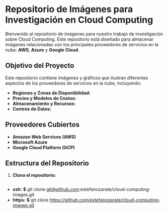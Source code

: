 # Repositorio de Imágenes para Investigación en Cloud Computing

Bienvenido al repositorio de imágenes para nuestro trabajo de investigación sobre Cloud Computing. Este repositorio está diseñado para almacenar imágenes relacionadas con los principales proveedores de servicios en la nube: **AWS**, **Azure** y **Google Cloud**.

## Objetivo del Proyecto

Este repositorio contiene imágenes y gráficos que ilustran diferentes aspectos de los proveedores de servicios en la nube, incluyendo:

- **Regiones y Zonas de Disponibilidad:** 
- **Precios y Modelos de Costos:** 
- **Almacenamiento y Recursos:** 
- **Centros de Datos:** 

## Proveedores Cubiertos

- **Amazon Web Services (AWS)**
- **Microsoft Azure**
- **Google Cloud Platform (GCP)**

## Estructura del Repositorio

1. **Clona el repositorio:**
   ```bash (terminal de linux)
  - **ssh:** **$** git clone git@github.com:estefanozarate/cloud-computing-images.git
  - **https:** **$** git clone https://github.com/estefanozarate/cloud-computing-images.git
